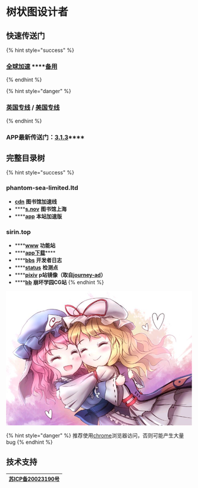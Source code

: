 # 树状图设计者

## 快速传送门

{% hint style="success" %}
### [**全球加速**](https://cdn.phantom-sea-limited.ltd/)   ****[**备用**](http://sirin.rf.gd/)
{% endhint %}

{% hint style="danger" %}
### [**英国专线**](https://nov-eu.herokuapp.com/) **/** [**美国专线**](https://nov-us.herokuapp.com/)
{% endhint %}

### **APP最新传送门：**[**3.1.3**](https://cdn.jsdelivr.net/gh/Rcrwrate/H@3.1.3/app/%E5%B9%BB%E6%B5%B7%E5%AE%9E%E9%AA%8C%E5%AE%A4_3.1.3.apk)\*\*\*\*

## **完整目录树**

{% hint style="success" %}
### phantom-sea-limited.ltd

* [**cdn**](https://cdn.phantom-sea-limited.ltd) **图书馆加速线**
* \*\*\*\*[**s.nov**](https://s.nov.phantom-sea-limited.ltd) **图书馆上海**
* \*\*\*\*[**app**](https://app.phantom-sea-limited.ltd/) **本站加速版**

### sirin.top

* \*\*\*\*[**www**](https://www.sirin.top) **功能站**   
* \*\*\*\*[**app下载**](https://www.sirin.top/app.htm)\*\*\*\*
* \*\*\*\*[**bbs**](https://bbs.sirin.top) **开发者日志**
* \*\*\*\*[**status**](https://status.sirin.top) **检测点**
* \*\*\*\*[**pixiv**](https://pixiv.sirin.top) **p站镜像（取自**[**journey-ad**](https://github.com/journey-ad/pixiv-viewer)**）**
* \*\*\*\*[**bb**](https://bb.sirin.top) **崩坏学园CG站**
{% endhint %}

![](.gitbook/assets/agg-zo-w-t1-yhq66o-cty.jpg)



{% hint style="danger" %}
推荐使用[chrome](https://www.google.cn/intl/zh-CN/chrome/)浏览器访问，否则可能产生大量bug
{% endhint %}

## 技术支持

| [**苏ICP备20023190号**](http://beian.miit.gov.cn/) |
| :---: |


